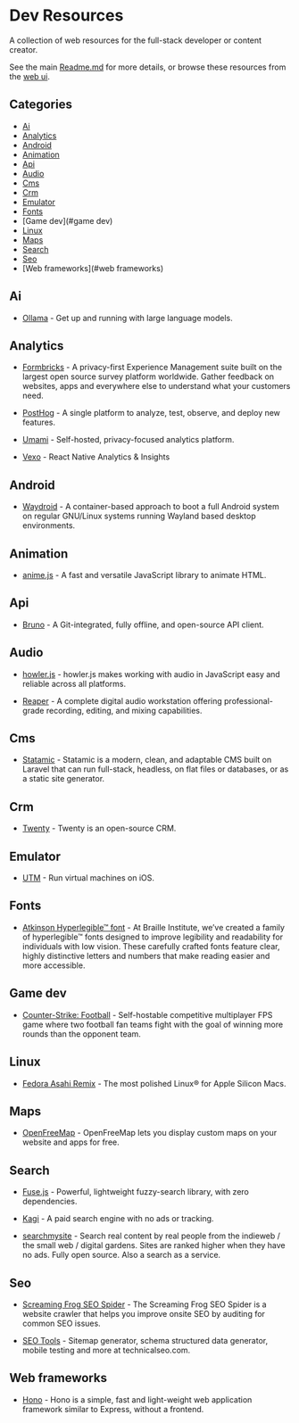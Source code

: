 # Dev Resources

A collection of web resources for the full-stack developer or content creator.

See the main [Readme.md](./Readme.md) for more details, or browse these resources from the [web ui](https://resources.mytchall.dev/).

## Categories

- [Ai](#ai)
- [Analytics](#analytics)
- [Android](#android)
- [Animation](#animation)
- [Api](#api)
- [Audio](#audio)
- [Cms](#cms)
- [Crm](#crm)
- [Emulator](#emulator)
- [Fonts](#fonts)
- [Game dev](#game dev)
- [Linux](#linux)
- [Maps](#maps)
- [Search](#search)
- [Seo](#seo)
- [Web frameworks](#web frameworks)

## Ai

- [Ollama](https://ollama.com/) - Get up and running with large language models.


## Analytics

- [Formbricks](https://formbricks.com/) - A privacy-first Experience Management suite built on the largest open source survey platform worldwide. Gather feedback on websites, apps and everywhere else to understand what your customers need.

- [PostHog](https://posthog.com/) - A single platform to analyze, test, observe, and deploy new features.

- [Umami](https://umami.is) - Self-hosted, privacy-focused analytics platform.

- [Vexo](https://www.vexo.co/) - React Native Analytics & Insights


## Android

- [Waydroid](https://waydro.id/) - A container-based approach to boot a full Android system on regular GNU/Linux systems running Wayland based desktop environments.


## Animation

- [anime.js](https://animejs.com/) - A fast and versatile JavaScript library to animate HTML.


## Api

- [Bruno](https://www.usebruno.com/) - A Git-integrated, fully offline, and open-source API client.


## Audio

- [howler.js](https://howlerjs.com/) - howler.js makes working with audio in JavaScript easy and reliable across all platforms.

- [Reaper](https://www.reaper.fm/) - A complete digital audio workstation offering professional-grade recording, editing, and mixing capabilities.


## Cms

- [Statamic](https://statamic.com) - Statamic is a modern, clean, and adaptable CMS built on Laravel that can run full-stack, headless, on flat files or databases, or as a static site generator.


## Crm

- [Twenty](https://twenty.com/) - Twenty is an open-source CRM.


## Emulator

- [UTM](https://getutm.app/) - Run virtual machines on iOS.


## Fonts

- [Atkinson Hyperlegible™ font](https://www.brailleinstitute.org/freefont/) - At Braille Institute, we’ve created a family of hyperlegible™ fonts designed to improve legibility and readability for individuals with low vision. These carefully crafted fonts feature clear, highly distinctive letters and numbers that make reading easier and more accessible.


## Game dev

- [Counter-Strike: Football](https://github.com/solcloud/Counter-Strike) - Self-hostable competitive multiplayer FPS game where two football fan teams fight with the goal of winning more rounds than the opponent team.


## Linux

- [Fedora Asahi Remix](https://asahilinux.org/fedora/) - The most polished Linux® for Apple Silicon Macs.


## Maps

- [OpenFreeMap](https://openfreemap.org) - OpenFreeMap lets you display custom maps on your website and apps for free.


## Search

- [Fuse.js](https://www.fusejs.io/) - Powerful, lightweight fuzzy-search library, with zero dependencies.

- [Kagi](https://kagi.com/) - A paid search engine with no ads or tracking.

- [searchmysite](https://searchmysite.net/) - Search real content by real people from the indieweb / the small web / digital gardens. Sites are ranked higher when they have no ads. Fully open source. Also a search as a service.


## Seo

- [Screaming Frog SEO Spider](https://www.screamingfrog.co.uk/) - The Screaming Frog SEO Spider is a website crawler that helps you improve onsite SEO by auditing for common SEO issues.

- [SEO Tools](https://technicalseo.com/tools/) - Sitemap generator, schema structured data generator, mobile testing and more at technicalseo.com.


## Web frameworks

- [Hono](https://hono.dev/) - Hono is a simple, fast and light-weight web application framework similar to Express, without a frontend.


